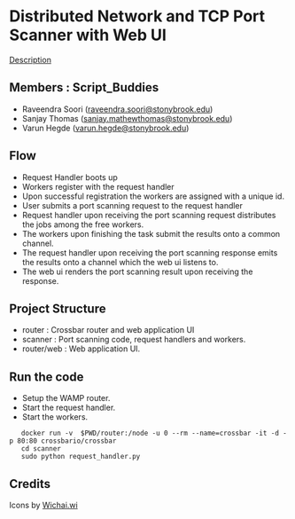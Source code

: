 # Distributed Network and TCP Port Scanner with Web UI

[Description](https://www.securitee.org/teaching/cse509/projects/project2.html)


## Members : Script\_Buddies
* Raveendra Soori (raveendra.soori@stonybrook.edu)
* Sanjay Thomas (sanjay.mathewthomas@stonybrook.edu)
* Varun Hegde (varun.hegde@stonybrook.edu)

## Flow
  - Request Handler boots up
  - Workers register with the request handler
  - Upon successful registration the workers are assigned with a unique id.
  - User submits a port scanning request to the request handler
  - Request handler upon receiving the port scanning request distributes the jobs among the free workers.
  - The workers upon finishing the task submit the results onto a common channel.
  - The request handler upon receiving the port scanning response emits the results onto a channel which the web ui listens    to.
  - The web ui renders the port scanning result upon receiving the response.

## Project Structure
 - router : Crossbar router and web application UI
 - scanner : Port scanning code, request handlers and workers.
 - router/web : Web application UI.

## Run the code

 - Setup the WAMP router.
 - Start the request handler.
 - Start the workers.

```
   docker run -v  $PWD/router:/node -u 0 --rm --name=crossbar -it -d -p 80:80 crossbario/crossbar
   cd scanner 
   sudo python request_handler.py

```

## Credits

Icons by [Wichai.wi](https://www.flaticon.com/authors/wichaiwi)

